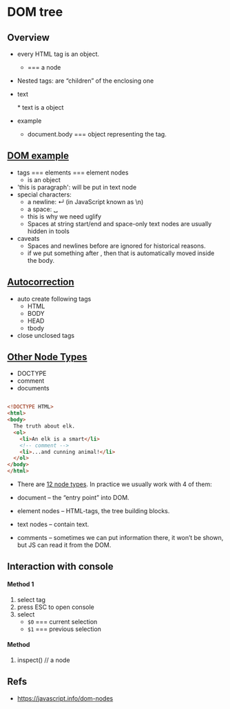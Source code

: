 # DOM tree

## Overview
* every HTML tag is an object.
    * <p></p> === a node
* Nested tags: are “children” of the enclosing one
* <p>text</p>
    * text is a object

* example
    * document.body === object representing the <body> tag.

## [DOM example](https://javascript.info/dom-nodes#an-example-of-the-dom)

* tags === elements === element nodes
    * is an object
* 'this is paragraph': will be put in text node
* special characters:
    * a newline: ↵ (in JavaScript known as \n)
    * a space: ␣
    * this is why we need uglify
    * Spaces at string start/end and space-only text nodes are usually hidden in tools
* caveats
    * Spaces and newlines before <head> are ignored for historical reasons.
    * if we put something after </body>, then that is automatically moved inside the body.

## [Autocorrection](https://javascript.info/dom-nodes#autocorrection)
* auto create following tags
    * HTML
    * BODY
    * HEAD
    * tbody
* close unclosed tags


## [Other Node Types](https://javascript.info/dom-nodes#other-node-types)
* DOCTYPE
* comment
* documents

```html

<!DOCTYPE HTML>
<html>
<body>
  The truth about elk.
  <ol>
    <li>An elk is a smart</li>
    <!-- comment -->
    <li>...and cunning animal!</li>
  </ol>
</body>
</html>

```

* There are [12 node types](https://dom.spec.whatwg.org/#node). In practice we usually work with 4 of them:

* document – the “entry point” into DOM.
* element nodes – HTML-tags, the tree building blocks.
* text nodes – contain text.
* comments – sometimes we can put information there, it won’t be shown, but JS can read it from the DOM.


## Interaction with console

#### Method 1
1. select tag
2. press ESC to open console
3. select
    * `$0` === current selection
    * `$1` === previous selection

#### Method
1. inspect() // a node 


## Refs
* https://javascript.info/dom-nodes
